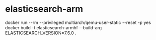 # elasticsearch-arm
docker run --rm --privileged multiarch/qemu-user-static --reset -p yes
docker build -t elasticsearch-armhf --build-arg ELASTICSEARCH_VERSION=7.6.0 .